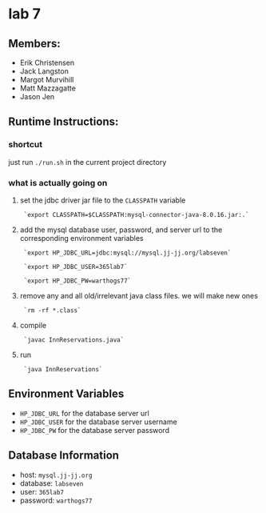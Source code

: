 # lab 7
## Members:
* Erik Christensen
* Jack Langston
* Margot Murvihill
* Matt Mazzagatte
* Jason Jen
## Runtime Instructions:
### shortcut
just run `./run.sh` in the current project directory
### what is actually going on
1. set the jdbc driver jar file to the `CLASSPATH` variable

		`export CLASSPATH=$CLASSPATH:mysql-connector-java-8.0.16.jar:.`

2. add the mysql database user, password, and server url to the corresponding environment variables

        `export HP_JDBC_URL=jdbc:mysql://mysql.jj-jj.org/labseven`

		`export HP_JDBC_USER=365lab7`

		`export HP_JDBC_PW=warthogs77`

3. remove any and all old/irrelevant java class files. we will make new ones

		`rm -rf *.class`

4. compile

		`javac InnReservations.java`

5. run

		`java InnReservations`

## Environment Variables
* `HP_JDBC_URL` for the database server url
* `HP_JDBC_USER` for the database server username
* `HP_JDBC_PW` for the database server password

## Database Information
* host: `mysql.jj-jj.org`
* database: `labseven`
* user: `365lab7`
* password: `warthogs77`
